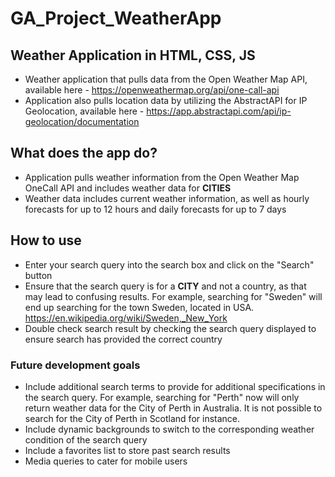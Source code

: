 # GA_Project_WeatherApp

## Weather Application in HTML, CSS, JS
- Weather application that pulls data from the Open Weather Map API, available here - https://openweathermap.org/api/one-call-api
- Application also pulls location data by utilizing the AbstractAPI for IP Geolocation, available here - https://app.abstractapi.com/api/ip-geolocation/documentation

## What does the app do? 
- Application pulls weather information from the Open Weather Map OneCall API and includes weather data for **CITIES** 
- Weather data includes current weather information, as well as hourly forecasts for up to 12 hours and daily forecasts for up to 7 days 


## How to use 
- Enter your search query into the search box and click on the "Search" button 
- Ensure that the search query is for a **CITY** and not a country, as that may lead to confusing results. For example, searching for "Sweden" will end up searching for the town Sweden, located in USA. https://en.wikipedia.org/wiki/Sweden,_New_York
- Double check search result by checking the search query displayed to ensure search has provided the correct country 

### Future development goals 
- Include additional search terms to provide for additional specifications in the search query. For example, searching for "Perth" now will only return weather data for the City of Perth in Australia. It is not possible to search for the City of Perth in Scotland for instance. 
- Include dynamic backgrounds to switch to the corresponding weather condition of the search query
- Include a favorites list to store past search results 
- Media queries to cater for mobile users 
